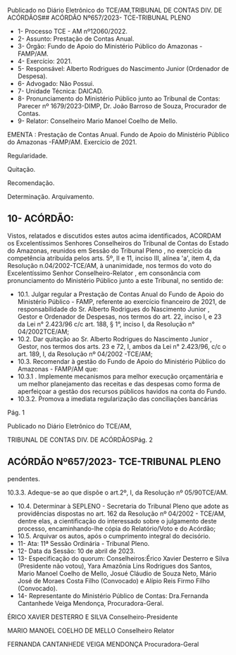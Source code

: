 Publicado  no  Diário  Eletrônico do TCE/AM,TRIBUNAL DE CONTAS DIV. DE ACÓRDÃOS## ACÓRDÃO Nº657/2023- TCE-TRIBUNAL PLENO

- 1- Processo TCE - AM nº12060/2022.
- 2- Assunto: Prestação de Contas Anual.
- 3- Órgão: Fundo de Apoio do Ministério Público do Amazonas - FAMP/AM.
- 4- Exercício: 2021.
- 5- Responsável: Alberto Rodrigues do Nascimento Junior (Ordenador de Despesa).
- 6- Advogado: Não Possui.
- 7- Unidade Técnica: DAICAD.
- 8- Pronunciamento  do  Ministério  Público  junto  ao  Tribunal  de  Contas: Parecer  nº 1679/2023-DIMP, Dr. João Barroso de Souza, Procurador de Contas.
- 9- Relator: Conselheiro Mario Manoel Coelho de Mello.

EMENTA :  Prestação  de  Contas  Anual.  Fundo  de Apoio do Ministério Público do Amazonas -FAMP/AM. Exercício de 2021.

Regularidade.

Quitação.

Recomendação.

Determinação. Arquivamento.

## 10-  ACÓRDÃO:

Vistos, relatados e discutidos estes autos acima identificados, ACORDAM os Excelentíssimos Senhores Conselheiros do Tribunal de Contas do Estado do Amazonas, reunidos em Sessão do Tribunal Pleno , no exercício da competência atribuída pelos arts. 5º, II e 11, inciso III, alínea 'a', item 4, da Resolução n.04/2002-TCE/AM, à unanimidade, nos termos do voto do Excelentíssimo Senhor Conselheiro-Relator , em consonância com pronunciamento do Ministério Público junto a este Tribunal, no sentido de:

- 10.1. Julgar  regular a  Prestação  de  Contas Anual  do  Fundo  de  Apoio  do Ministério Público - FAMP, referente ao exercício financeiro de 2021, de responsabilidade  do Sr.  Alberto  Rodrigues  do  Nascimento  Junior , Gestor e Ordenador de Despesas, nos termos do art. 22, inciso I, e 23 da Lei n° 2.423/96 c/c art. 188, § 1°, inciso I, da Resolução n° 04/2002TCE/AM;
- 10.2. Dar quitação ao Sr. Alberto Rodrigues do Nascimento Junior , Gestor,  nos  termos  dos  arts.  23  e  72,  I,  ambos  da  Lei  n° 2.423/96, c/c o art. 189, I, da Resolução nº 04/2002 -TCE/AM;
- 10.3. Recomendar à  gestão  do  Fundo  de  Apoio  do  Ministério  Público  do Amazonas - FAMP/AM que:
- 10.3.1 .  Implemente mecanismos para melhor execução orçamentária e um melhor planejamento das  receitas  e  das  despesas  como  forma  de aperfeiçoar a gestão dos recursos públicos havidos na conta do Fundo.
- 10.3.2. Promova  a  imediata  regularização  das  conciliações  bancárias

Pág. 1

Publicado  no  Diário  Eletrônico do TCE/AM,

TRIBUNAL DE CONTAS DIV. DE ACÓRDÃOSPág. 2

## ACÓRDÃO Nº657/2023- TCE-TRIBUNAL PLENO

pendentes.

10.3.3. Adeque-se  ao  que  dispõe  o  art.2º,  I,  da  Resolução  nº  05/90TCE/AM.

- 10.4. Determinar à  SEPLENO - Secretaria do Tribunal Pleno que adote as providências dispostas no art. 162 da Resolução nº 04/2002 - TCE/AM, dentre  elas,  a  cientificação  do  interessado  sobre  o  julgamento  deste processo, encaminhando-lhe cópia do Relatório/Voto e do Acórdão;
- 10.5. Arquivar os autos, após o cumprimento integral do decisório.
- 11-  Ata: 11ª Sessão Ordinária - Tribunal Pleno.
- 12-  Data da Sessão: 10 de abril de 2023.
- 13-  Especificação do quorum: Conselheiros:Érico Xavier Desterro e Silva (Presidente não votou), Yara Amazônia Lins Rodrigues dos Santos, Mario Manoel Coelho de Mello, Josué Cláudio de Souza Neto, Mário José de Moraes Costa Filho (Convocado) e Alípio Reis Firmo Filho (Convocado).
- 14-  Representante do Ministério Público de Contas: Dra.Fernanda Cantanhede Veiga Mendonça, Procuradora-Geral.

ÉRICO XAVIER DESTERRO E SILVA Conselheiro-Presidente

MARIO MANOEL COELHO DE MELLO Conselheiro Relator

FERNANDA CANTANHEDE VEIGA MENDONÇA Procuradora-Geral